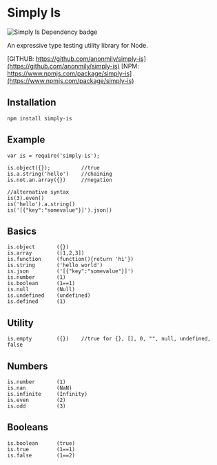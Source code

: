 Simply Is
====================
![Simply Is Dependency badge](https://david-dm.org/anonmily/simply-is.svg)

An expressive type testing utility library for Node.

[GITHUB:	https://github.com/anonmily/simply-is](https://github.com/anonmily/simply-is)
[NPM:		https://www.npmjs.com/package/simply-is](https://www.npmjs.com/package/simply-is)

## Installation
    npm install simply-is

## Example
	var is = require('simply-is');

	is.object({}); 			//true
	is.a.string('hello')	//chaining
	is.not.an.array({})		//negation
	
	//alternative syntax
	is(3).even()
	is('hello').a.string()
	is('[{"key":"somevalue"}]').json()


## Basics
	is.object 		({})
	is.array 		([1,2,3])
	is.function 	(function(){return 'hi'})
	is.string 		('hello world')
	is.json 		('[{"key":"somevalue"}]')
	is.number 		(1)
	is.boolean 		(1==1)
	is.null 		(Null)
	is.undefined 	(undefined)
	is.defined 		(1)


## Utility
	is.empty		({}) 	//true for {}, [], 0, "", null, undefined, false

## Numbers
	is.number		(1)
	is.nan			(NaN)
	is.infinite		(Infinity)
	is.even			(2)
	is.odd			(3)

## Booleans
	is.boolean  	(true)
	is.true			(1==1)
	is.false		(1==2)

